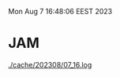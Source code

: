 Mon Aug  7 16:48:06 EEST 2023
# JAM
<a href='./cache/202308/07_16.log'>./cache/202308/07_16.log</a>
